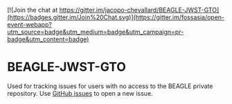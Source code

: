 [![Join the chat at https://gitter.im/jacopo-chevallard/BEAGLE-JWST-GTO](https://badges.gitter.im/Join%20Chat.svg)](https://gitter.im/fossasia/open-event-webapp?utm_source=badge&utm_medium=badge&utm_campaign=pr-badge&utm_content=badge)

# BEAGLE-JWST-GTO

Used for tracking issues for users with no access to the BEAGLE private repository. Use [GitHub issues](https://github.com/jacopo-chevallard/BEAGLE-JWST-GTO/issues) to open a new issue. 
